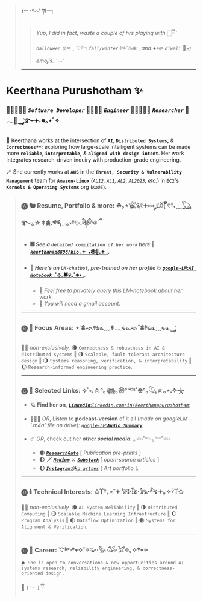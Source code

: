> ##### `(═╕҂º෴°ཀ)`═╕
> >*Yup, I did in fact, waste a couple of hrs playing with* 𓉸ྀི݁ *`halloween`* ☠️⚰️ , 𓇢𓆸 *`fall/winter`* ༻☕❄ *, and* 𖥔𖥸 *`diwali`* 🪷🪔 *emojis.* `˙𐃷˙`
>
> ---
# Keerthana Purushotham ✨
### 🧛‍♀️🧙🏽‍♀️ *`Software Developer`* 🧟🧝🏽‍♀️ *`Engineer`* 🧚🏼‍♀️🧞‍♀️ *`Researcher`* 🔮𓂃🦇‿་༘࿐𖥔˖𖦹｡⋆˚✧
 🧹 Keerthana works at the intersection of **`AI`, `Distributed Systems`,** & **`Correctness**`**; exploring how large-scale intelligent systems can be made more **`reliable`, `interpretable`,** & **`aligned with design intent`**. Her work integrates research-driven inquiry with production-grade engineering.

 🪄 She currently works at **`AWS`** in the **`Threat, Security & Vulnerability Management`** team for **`Amazon-Linux`** (*`AL12`, `AL1`, `AL2`, `AL2023`, etc.*) in `EC2`'s **`Kernels & Operating Systems`** org (*`KaOS`*).
 
> 
> ### 🅐 🐿️ **Resume, Portfolio & more:** ☘︎｡⋆𓆤༉𓏲𖥔༚༝༚ ༘દၴ( ၴႅၴ𓏲𓍊ּ˖﹏𓆏࿐｡☆↟𖠰.𓆈ˎ˗｡༝𓍊𓏲༚.ཐི༏ཋྀ༄ ྀ 
> - #### 🎆 *See a **`detailed compilation of her work`** here* 🧨 [***`keerthanap8898/bio`*** .𖥔 ݁ ˖🕸️👻.𖥔 ݁.](https://github.com/keerthanap8898/bio#-links).
> - #### 🎇 *Here's an **`LM-chatbot`**, pre-trained on her profile* 💥 [*`google-LM`*:***`AI Notebook`*** .˚⊹.🕷💀₊˚𖦹⋆.](https://notebooklm.google.com/notebook/fe2125af-e6e0-4815-8181-041b267e3b8b?artifactId=133e9897-8c8b-4dcf-89e3-a0a0da965655).
>    - 🦃 *Feel free to privately query this LM-notebook about her work.*
>    - 🥧 *You will need a gmail account.*
> ---
> ### 🅑 🧣 **Focus Areas**: ⋆˙𖠰ᨒ↟𓃬﹏↟𓂃𓃮ᨒ˚𖠰࣪↟𓃮﹏𓃮‿་༘
> 🍁🍂 *non-exclusively,* 🌘 `Correctness & robustness in AI & distributed systems`  ‖  🌗 `Scalable, fault-tolerant architecture design`  ‖  🌖 `Systems reasoning, verification, & interpretability`  ‖  🌔 `Research-informed engineering practice`.
> 
> ---
> ### 🅒 🎃 **Selected Links**: ⟢˚⋆.☆°｡𓆉｡❀°𓆝˚❀°｡𓆡☆｡⋆.݁݁✧𓇼
> - 🪐 **Find her on**, [***`LinkedIn`***:*`linkedin.com/in/keerthanapurushotham`*](https://linkedin.com/in/keerthanapurushotham);
> 
> - 👩🏽‍🚀 *OR*, Listen to **podcast-version** of it all (*made on googleLM - '.m4a' file on drive*): [*`google-LM`*:***`Audio Summary`***](https://drive.google.com/file/d/1TIv9bmw2HRo9JkZyHOzG4XH6CTmgmjTd/view);
> 
> - ☄️ *OR*, check out her ***other social media***: ｡𓆟˚𓆞｡𓆝˚𓆟 
>   - **🌒** [***`ResearchGate`***](https://www.researchgate.net/profile/Keerthana-Purushotham) [ *Publication pre-prints* ]
>   - **🌓** 🗡️ ***[`Medium`](https://medium.com/@keerthanapurushotham)*** ⚔️ ***[`Substack`](https://substack.com/@keerthanapurushotham)*** [ *open-source articles* ]
>   - **🌔** [***`Instagram`***:*`@kp_artses`*](https://instagram.com/kp_artses) [ *Art portfolio* ].
> ---
> ### 🅓 🕯️ **Technical Interests**: ✩𓋼𓍊₊⋆˚𖥔 𓃙⋅𓃠⋅𓃥⋅𓃚 𖥔｡✧𓍊𓋼✩
> 🍁🍂 *non-exclusively,* 🌘 `AI System Reliability`  ‖   🌗 `Distributed Computing`  ‖   🌖 `Scalable Machine Learning Infrastructure`  ‖   🌔 `Program Analysis`  ‖  🌓 `Dataflow Optimization`  ‖   🌒 `Systems for Alignment & Verification`.
> 
> ---
> ### 🅔 🎿 **Career**: 𓇢𓆸𖤣𖥧✧˚𖡼𓅰⋅𓅭⋅𓅮⋅𓅯𖡼｡✧𖤣𖥧✧
> ```
> 🍀 She is open to conversations & new opportunities around AI systems research, reliability engineering, & correctness-oriented design. 
> ```
> 💫 `[˙ᵕ˙]` ྀི

